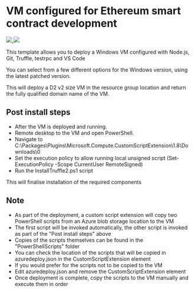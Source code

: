 # VM configured for Ethereum smart contract development 

<a href="https://portal.azure.com/#create/Microsoft.Template/uri/https%3A%2F%2Fraw.githubusercontent.com%2Fmormond%2FEthereumDevVm%2Fmaster%2FDevVM%2Fazuredeploy.json" target="_blank">
    <img src="http://azuredeploy.net/deploybutton.png"/>
</a>
<a href="http://armviz.io/#/?load=https%3A%2F%2Fraw.githubusercontent.com%2Fmormond%2FEthereumDevVm%2Fmaster%2FDevVM%2Fazuredeploy.json" target="_blank">
    <img src="http://armviz.io/visualizebutton.png"/>
</a>

This template allows you to deploy a Windows VM configured with Node.js, Git, Truffle, testrpc and VS Code

You can select from a few different options for the Windows version, using the latest patched version.

This will deploy a D2 v2 size VM in the resource group location and return the fully qualified domain name of the VM.

## Post install steps
* After the VM is deployed and running.
* Remote desktop to the VM and open PowerShell.
* Navigate to C:\Packages\Plugins\Microsoft.Compute.CustomScriptExtension\1.8\Downloads\0
* Set the execution policy to allow running local unsigned script (Set-ExecutionPolicy -Scope CurrentUser RemoteSigned)
* Run the InstallTruffle2.ps1 script

This will finalise installation of the required components

## Note
* As part of the deployment, a custom script extension will copy two PowerShell scripts from an Azure blob storage location to the VM
* The first script will be invoked automatically, the other script is invoked as part of the "Post install steps" above
* Copies of the scripts themselves can be found in the "PowerShellScripts" folder
* You can check the location of the scripts that will be copied in azuredeploy.json in the CustomScriptExtension element
* If you would prefer for the scripts not to be copied to the VM
 * Edit azuredeploy.json and remove the CustomScriptExtension element
 * Once deployment is complete, copy the scripts to the VM manually and execute them in order